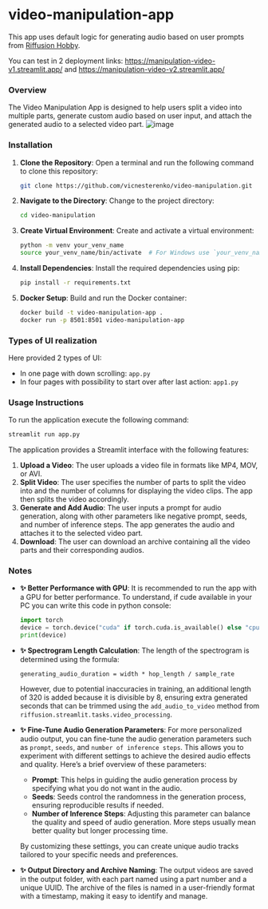 # video-manipulation-app

This app uses default logic for generating audio based on user prompts from [Riffusion Hobby](https://github.com/riffusion/riffusion-hobby).

You can test in 2 deployment links: https://manipulation-video-v1.streamlit.app/ and https://manipulation-video-v2.streamlit.app/

### Overview

The Video Manipulation App is designed to help users split a video into multiple parts, generate custom audio based on user input, and attach the generated audio to a selected video part.
![image](https://github.com/user-attachments/assets/b5936466-5b93-488a-ac31-3309a9d21380)

### Installation

1. **Clone the Repository**: Open a terminal and run the following command to clone this repository:

   ```bash
   git clone https://github.com/vicnesterenko/video-manipulation.git
   ```

2. **Navigate to the Directory**: Change to the project directory:

   ```bash
   cd video-manipulation
   ```

3. **Create Virtual Environment**: Create and activate a virtual environment:

   ```bash
   python -m venv your_venv_name
   source your_venv_name/bin/activate  # For Windows use `your_venv_name\Scripts\activate`
   ```

4. **Install Dependencies**: Install the required dependencies using pip:

   ```bash
   pip install -r requirements.txt
   ```

5. **Docker Setup**: Build and run the Docker container:

   ```bash
   docker build -t video-manipulation-app .
   docker run -p 8501:8501 video-manipulation-app
   ```
### Types of UI realization
Here provided 2 types of UI:
- In one page with down scrolling: `app.py`
- In four pages with possibility to start over after last action: `app1.py`

### Usage Instructions

To run the application execute the following command:

 ```bash
 streamlit run app.py                     
 ```

The application provides a Streamlit interface with the following features:

1. **Upload a Video**: The user uploads a video file in formats like MP4, MOV, or AVI.
2. **Split Video**: The user specifies the number of parts to split the video into and the number of columns for displaying the video clips. The app then splits the video accordingly.
3. **Generate and Add Audio**: The user inputs a prompt for audio generation, along with other parameters like negative prompt, seeds, and number of inference steps. The app generates the audio and attaches it to the selected video part.
4. **Download**: The user can download an archive containing all the video parts and their corresponding audios.


### Notes

- **✨ Better Performance with GPU**: It is recommended to run the app with a GPU for better performance. To understand, if cude available in your PC you can write this code in python console:
  ```python
  import torch
  device = torch.device("cuda" if torch.cuda.is_available() else "cpu")
  print(device)
  ```
- **✨ Spectrogram Length Calculation**: The length of the spectrogram is determined using the formula:

  ```text
  generating_audio_duration = width * hop_length / sample_rate
  ```

  However, due to potential inaccuracies in training, an additional length of 320 is added because it is divisible by 8, ensuring extra generated seconds that can be trimmed using the `add_audio_to_video` method from `riffusion.streamlit.tasks.video_processing`.

- **✨ Fine-Tune Audio Generation Parameters**: For more personalized audio output, you can fine-tune the audio generation parameters such as `prompt`, `seeds`, and `number of inference steps`. This allows you to experiment with different settings to achieve the desired audio effects and quality. Here’s a brief overview of these parameters:
  - **Prompt**: This helps in guiding the audio generation process by specifying what you do not want in the audio.
  - **Seeds**: Seeds control the randomness in the generation process, ensuring reproducible results if needed.
  - **Number of Inference Steps**: Adjusting this parameter can balance the quality and speed of audio generation. More steps usually mean better quality but longer processing time.

   By customizing these settings, you can create unique audio tracks tailored to your specific needs and preferences.
- **✨ Output Directory and Archive Naming**: The output videos are saved in the output folder, with each part named using a part number and a unique UUID. The archive of the files is named in a user-friendly format with a timestamp, making it easy to identify and manage.
